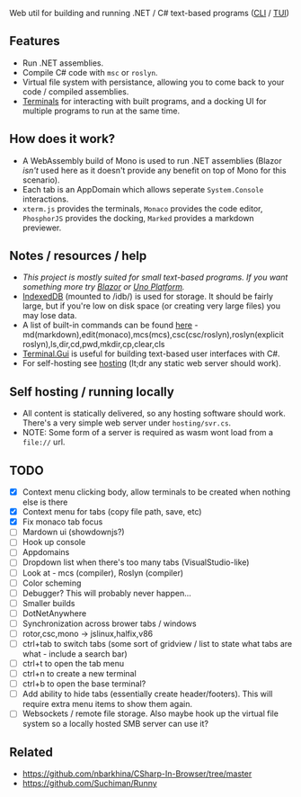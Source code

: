 Web util for building and running .NET / C# text-based programs ([CLI](https://wikipedia.org/wiki/Command-line_interface) / [TUI](https://wikipedia.org/wiki/Text-based_user_interface))

## Features
- Run .NET assemblies.
- Compile C# code with `msc` or `roslyn`.
- Virtual file system with persistance, allowing you to come back to your code / compiled assemblies.
- [Terminals](https://wikipedia.org/wiki/Terminal_emulator) for interacting with built programs, and a docking UI for multiple programs to run at the same time.

## How does it work?
- A WebAssembly build of Mono is used to run .NET assemblies (Blazor *isn't* used here as it doesn't provide any benefit on top of Mono for this scenario).
- Each tab is an AppDomain which allows seperate `System.Console` interactions.
- `xterm.js` provides the terminals, `Monaco` provides the code editor, `PhosphorJS` provides the docking, `Marked` provides a markdown previewer.

## Notes / resources / help
- *This project is mostly suited for small text-based programs. If you want something more try [Blazor](https://dotnet.microsoft.com/apps/aspnet/web-apps/blazor) or [Uno Platform](https://github.com/unoplatform/uno).*
- [IndexedDB](https://developer.mozilla.org/docs/Web/API/IndexedDB_API) (mounted to /idb/) is used for storage. It should be fairly large, but if you're low on disk space (or creating very large files) you may lose data.
- A list of built-in commands can be found [here](TODO) - md(markdown),edit(monaco),mcs(mcs),csc(csc/roslyn),roslyn(explicit roslyn),ls,dir,cd,pwd,mkdir,cp,clear,cls
- [Terminal.Gui](https://github.com/migueldeicaza/gui.cs) is useful for building text-based user interfaces with C#.
- For self-hosting see [hosting](/hosting/README.md) (lt;dr any static web server should work).

## Self hosting / running locally
- All content is statically delivered, so any hosting software should work. There's a very simple web server under `hosting/svr.cs`.
- NOTE: Some form of a server is required as wasm wont load from a `file://` url.

## TODO
- [X] Context menu clicking body, allow terminals to be created when nothing else is there
- [X] Context menu for tabs (copy file path, save, etc)
- [X] Fix monaco tab focus
- [ ] Mardown ui (showdownjs?)
- [ ] Hook up console
- [ ] Appdomains
- [ ] Dropdown list when there's too many tabs (VisualStudio-like)
- [ ] Look at - mcs (compiler), Roslyn (compiler)
- [ ] Color scheming
- [ ] Debugger? This will probably never happen...
- [ ] Smaller builds
- [ ] DotNetAnywhere
- [ ] Synchronization across brower tabs / windows
- [ ] rotor,csc,mono -> jslinux,halfix,v86
- [ ] ctrl+tab to switch tabs (some sort of gridview / list to state what tabs are what - include a search bar)
- [ ] ctrl+t to open the tab menu
- [ ] ctrl+n to create a new terminal
- [ ] ctrl+b to open the base terminal?
- [ ] Add ability to hide tabs (essentially create header/footers). This will require extra menu items to show them again.
- [ ] Websockets / remote file storage. Also maybe hook up the virtual file system so a locally hosted SMB server can use it?

## Related
- https://github.com/nbarkhina/CSharp-In-Browser/tree/master
- https://github.com/Suchiman/Runny